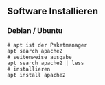 ## Software Installieren 

### Debian / Ubuntu 

```
# apt ist der Paketmanager 
apt search apache2 
# seitenweise ausgabe
apt search apache2 | less 
# installieren 
apt install apache2 
```

